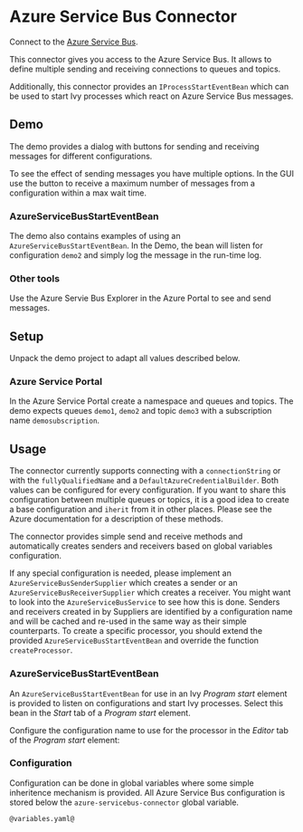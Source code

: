 # Azure Service Bus Connector

Connect to the [Azure Service Bus](https://azure.microsoft.com/products/service-bus/).

This connector gives you access to the Azure Service Bus. It allows to
define multiple sending and receiving connections to queues and topics.

Additionally, this connector provides an `IProcessStartEventBean` which
can be used to start Ivy processes which react on Azure Service Bus
messages.

## Demo

The demo provides a dialog with buttons for sending and receiving messages
for different configurations.

To see the effect of sending messages you have multiple options. In the GUI
use the button to receive a maximum number of messages from a configuration
within a max wait time.

### AzureServiceBusStartEventBean

The demo also contains examples of using an `AzureServiceBusStartEventBean`.
In the Demo, the bean will listen for configuration `demo2` and simply
log the message in the run-time log.

### Other tools

Use the Azure Servie Bus Explorer in the Azure Portal to see and send messages.

## Setup

Unpack the demo project to adapt all values described below.

### Azure Service Portal

In the Azure Service Portal create a namespace and queues and topics. The
demo expects queues `demo1`, `demo2` and topic `demo3` with a subscription
name `demosubscription`.

## Usage

The connector currently supports connecting with a `connectionString` or with the
`fullyQualifiedName` and a `DefaultAzureCredentialBuilder`. Both values can be
configured for every configuration. If you want to share this configuration between
multiple queues or topics, it is a good idea to create a base configuration and
`iherit` from it in other places. Please see the Azure documentation for a description
of these methods.

The connector provides simple send and receive methods and automatically creates senders
and receivers based on global variables configuration.

If any special configuration is needed, please implement an `AzureServiceBusSenderSupplier`
which creates a sender or an `AzureServiceBusReceiverSupplier` which creates a receiver.
You might want to look into the `AzureServiceBusService` to see how this is done.
Senders and receivers created in by Suppliers are identified by a configuration name and
will be cached and re-used in the same way as their simple counterparts.
To create a specific processor, you should extend the provided `AzureServiceBusStartEventBean`
and override the function `createProcessor`.

### AzureServiceBusStartEventBean

An `AzureServiceBusStartEventBean` for use in an Ivy *Program start* element is provided to listen
on configurations and start Ivy processes. Select this bean in the *Start* tab of a *Program start*
element.

Configure the configuration name to use for the processor in the *Editor* tab of the *Program start* element:

### Configuration

Configuration can be done in global variables where some simple inheritence mechanism
is provided. All Azure Service Bus configuration is stored below the `azure-servicebus-connector` global
variable.


```
@variables.yaml@
```
